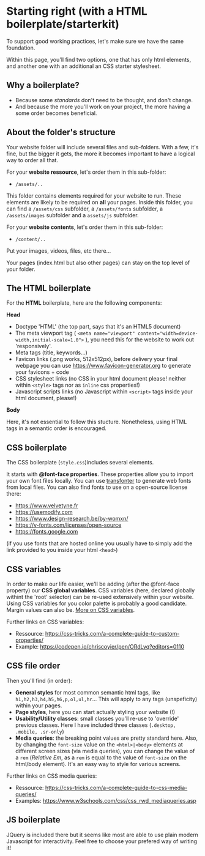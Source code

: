# Starting right (with a HTML boilerplate/starterkit)

To support good working practices, let's make sure we have the same foundation. 

Within this page, you'll find two options, one that has only html elements, and another one with an additional an CSS starter stylesheet.

## Why a boilerplate?

- Because some *standards* don't need to be thought, and don't change.
- And because the more you'll work on your project, the more having a some order becomes beneficial.

## About the folder's structure

Your website folder will include several files and sub-folders. With a few, it's fine, but the bigger it gets, the more it becomes important to have a logical way to order all that.

For your **website ressource**, let's order them in this sub-folder:

- `/assets/..`

This folder contains elements required for your website to run. These elements are likely to be required on **all** your pages. Inside this folder, you can find a `/assets/css` subfolder, a `/assets/fonts` subfolder, a `/assets/images` subfolder and a `assets/js` subfolder.

For your **website contents**, let's order them in this sub-folder:


- `/content/..`

Put your images, videos, files, etc there...

Your pages (index.html but also other pages) can stay on the top level of your folder.

## The HTML boilerplate

For the **HTML** boilerplate, here are the following components:

**Head**

- Doctype 'HTML' (the top part, says that it's an HTML5 document)
- The meta viewport tag ( `<meta name="viewport" content="width=device-width,initial-scale=1.0">` ), you need this for the website to work out 'responsively'.
- Meta tags (title, keywords...)
- Favicon links (.png works, 512x512px), before delivery your final webpage you can use https://www.favicon-generator.org to generate your favicons + code
- CSS stylesheet links (no CSS in your html document please! neither within `<style>` tags nor as `inline` css properties!)
- Javascript scripts links (no Javascript within `<script>` tags inside your html document, please!)

**Body**

Here, it's not essential to follow this stucture. Nonetheless, using HTML tags in a semantic order is encouraged.

## CSS boilerplate

The CSS boilerplate (`style.css`)includes several elements.

It starts with **@font-face properties**. These properties allow you to import your own font files locally.
You can use [transfonter](https://transfonter.org) to generate web fonts from local files.
You can also find fonts to use on a open-source license there:

- https://www.velvetyne.fr
- https://usemodify.com
- https://www.design-research.be/by-womxn/
- https://v-fonts.com/licenses/open-source
- https://fonts.google.com

(if you use fonts that are hosted online you usually have to simply add the link provided to you inside your html `<head>`)

## CSS variables

In order to make our life easier, we'll be adding (after the @font-face property) our **CSS global variables**. CSS variables (here, declared globally withint the 'root' selector) can be re-used extensively within your website. Using CSS variables for you color palette is probably a good candidate. Margin values can also be. [More on CSS variables](https://www.w3schools.com/css/css3_variables.asp).

Further links on CSS variables:

- Ressource: https://css-tricks.com/a-complete-guide-to-custom-properties/
- Example: https://codepen.io/chriscoyier/pen/ORdLvq?editors=0110

## CSS file order

Then you'll find (in order):

- **General styles** for most common semantic html tags, like `h1,h2,h3,h4,h5,h6,p,ol,ul,hr`... This will apply to any tags (unspeficity) within your pages.
- **Page styles**, here you can start actually styling your website (!)
- **Usability/Utility classes**: small classes you'll re-use to 'override' previous classes. Here I have included three classes (`.desktop, .mobile, .sr-only`)
- **Media queries**: the breaking point values are pretty standard here. Also, by changing the `font-size` value on the `<html>|<body>` elements at different screen sizes (via media queries), you can change the value of a `rem` (*Relative Em*, as a `rem` is equal to the value of `font-size` on the html/body element). It's an easy way to style for various screens.

Further links on CSS media queries:

- Ressource: https://css-tricks.com/a-complete-guide-to-css-media-queries/
- Examples: https://www.w3schools.com/css/css_rwd_mediaqueries.asp

## JS boilerplate

JQuery is included there but it seems like most are able to use plain modern Javascript for interactivity. Feel free to choose your prefered way of writing it!
